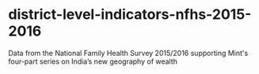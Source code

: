# district-level-indicators-nfhs-2015-2016
Data from the National Family Health Survey 2015/2016 supporting Mint's four-part series on India’s new geography of wealth
